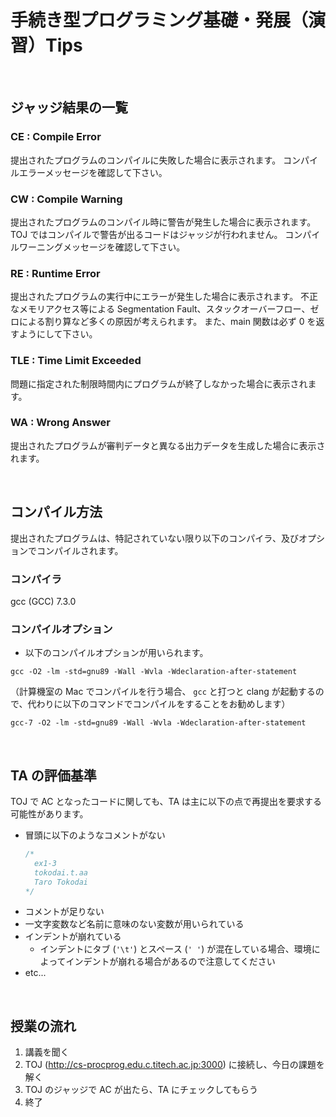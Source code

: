# 手続き型プログラミング基礎・発展（演習）Tips

<br />

## ジャッジ結果の一覧
### CE : Compile Error
提出されたプログラムのコンパイルに失敗した場合に表示されます。
コンパイルエラーメッセージを確認して下さい。

### CW : Compile Warning
提出されたプログラムのコンパイル時に警告が発生した場合に表示されます。
TOJ ではコンパイルで警告が出るコードはジャッジが行われません。
コンパイルワーニングメッセージを確認して下さい。

### RE : Runtime Error
提出されたプログラムの実行中にエラーが発生した場合に表示されます。
不正なメモリアクセス等による Segmentation Fault、スタックオーバーフロー、ゼロによる割り算など多くの原因が考えられます。
また、main 関数は必ず 0 を返すようにして下さい。

### TLE : Time Limit Exceeded
問題に指定された制限時間内にプログラムが終了しなかった場合に表示されます。

### WA : Wrong Answer
提出されたプログラムが審判データと異なる出力データを生成した場合に表示されます。

<br />

## コンパイル方法
提出されたプログラムは、特記されていない限り以下のコンパイラ、及びオプションでコンパイルされます。

### コンパイラ
gcc (GCC) 7.3.0

### コンパイルオプション
- 以下のコンパイルオプションが用いられます。

```
gcc -O2 -lm -std=gnu89 -Wall -Wvla -Wdeclaration-after-statement
```

（計算機室の Mac でコンパイルを行う場合、 `gcc` と打つと clang が起動するので、代わりに以下のコマンドでコンパイルをすることをお勧めします）

```
gcc-7 -O2 -lm -std=gnu89 -Wall -Wvla -Wdeclaration-after-statement
```

<br />

## TA の評価基準
TOJ で AC となったコードに関しても、TA は主に以下の点で再提出を要求する可能性があります。
- 冒頭に以下のようなコメントがない
  ```c
  /*
    ex1-3
    tokodai.t.aa
    Taro Tokodai
  */
  ```
- コメントが足りない
- 一文字変数など名前に意味のない変数が用いられている
- インデントが崩れている
  - インデントにタブ (`'\t'`) とスペース (`' '`) が混在している場合、環境によってインデントが崩れる場合があるので注意してください
- etc...

<br />

## 授業の流れ
1. 講義を聞く
1. TOJ (http://cs-procprog.edu.c.titech.ac.jp:3000) に接続し、今日の課題を解く
1. TOJ のジャッジで AC が出たら、TA にチェックしてもらう
1. 終了
